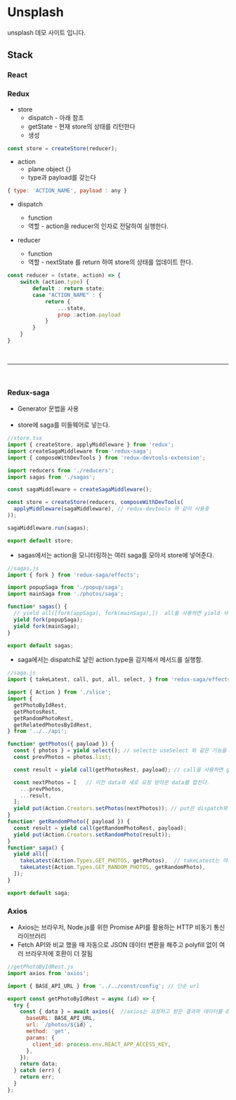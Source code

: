 

Unsplash
=================

unsplash 데모 사이트 입니다.

## Stack

### React

### Redux

* store
  * dispatch - 아래 참조
  * getState - 현재 store의 상태를 리턴한다
  * 생성
```javascript
const store = createStore(reducer);
```

* action 
  * plane object {}
  * type과 payload를 갖는다
 ```javascript
{ type: 'ACTION_NAME', payload : any }
```
* dispatch
  * function
  * 역할 - action을 reducer의 인자로 전달하여 실행한다.

* reducer 
  * function
  * 역할 - nextState 를 return 하여 store의 상태를 업데이트 한다.
```javascript
const reducer = (state, action) => {
    switch (action.type) {
        default : return state;
        case "ACTION_NAME" : {
            return {
                ...state,
                prop :action.payload
            }
        }
    }
}
```
<br/>

***

<br/>


### Redux-saga
- Generator 문법을 사용
<br/><br/>
- store에 saga를 미들웨어로 넣는다.
```javascript
//store.tsx
import { createStore, applyMiddleware } from 'redux';
import createSagaMiddleware from 'redux-saga';
import { composeWithDevTools } from 'redux-devtools-extension';

import reducers from './reducers';
import sagas from './sagas';

const sagaMiddleware = createSagaMiddleware();

const store = createStore(reducers, composeWithDevTools(
  applyMiddleware(sagaMiddleware), // redux-devtools 와 같이 사용중
));

sagaMiddleware.run(sagas);

export default store;

```
- sagas에서는 action을 모니터링하는 여러 saga를 모아서 store에 넣어준다.
```javascript
//sagas.js
import { fork } from 'redux-saga/effects';

import popupSaga from './popup/saga';
import mainSaga from './photos/saga';

function* sagas() {
  // yield all([fork(appSaga), fork(mainSaga),])  all을 사용하면 yield 사용을 줄일 수 있음
  yield fork(popupSaga);
  yield fork(mainSaga);
}

export default sagas;

```
- saga에서는 dispatch로 날린 action.type을 감지해서 메서드를 실행함. 
```javascript
//saga.js
import { takeLatest, call, put, all, select, } from 'redux-saga/effects'; // saga에서 사용할 수 있는 여러 기능들

import { Action } from './slice';
import {
  getPhotoByIdRest,
  getPhotosRest,
  getRandomPhotoRest,
  getRelatedPhotosByIdRest,
} from '../../api';

function* getPhotos({ payload }) {
  const { photos } = yield select(); // select는 useSelect 와 같은 기능을 함.
  const prevPhotos = photos.list;

  const result = yield call(getPhotosRest, payload); // call을 사용하면 getPhotosRest 함수에 payload를 인자로 넣어서 실행함.

  const nextPhotos = [   // 이전 data와 새로 요청 받아온 data를 합친다.
    ...prevPhotos,
    ...result,
  ];
  yield put(Action.Creators.setPhotos(nextPhotos)); // put은 dispatch와 같은 기능을 함.
}
function* getRandomPhoto({ payload }) {
  const result = yield call(getRandomPhotoRest, payload);
  yield put(Action.Creators.setRandomPhoto(result));
}
function* saga() {
  yield all([
    takeLatest(Action.Types.GET_PHOTOS, getPhotos),  // takeLatest는 마지막으로 발생된 리퀘스트의 응답만 처리함. 모든 리퀘스트를 처리하고 싶다면 takeEvery 사용.
    takeLatest(Action.Types.GET_RANDOM_PHOTOS, getRandomPhoto),
  ]);
}

export default saga;
```


### Axios
- Axios는 브라우저, Node.js를 위한 Promise API를 활용하는 HTTP 비동기 통신 라이브러리
- Fetch API와 비교 했을 때 자동으로 JSON 데이터 변환을 해주고 polyfill 없이 여러 브라우저에 호환이 더 잘됨

```javascript
//getPhotoByIdRest.js
import axios from 'axios';

import { BASE_API_URL } from '../../const/config'; // 단순 url

export const getPhotoByIdRest = async (id) => {
  try {
    const { data } = await axios({  //axios는 요청하고 받은 결과의 데이터를 data로 담아오기 때문에 구조분해할당 해서 받아옴
      baseURL: BASE_API_URL,
      url: `/photos/${id}`,
      method: 'get',
      params: {
        client_id: process.env.REACT_APP_ACCESS_KEY,
      },
    });
    return data;
  } catch (err) {
    return err;
  }
};
```

